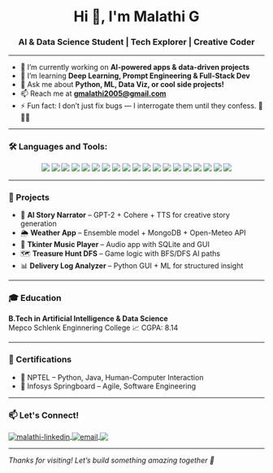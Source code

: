 <h1 align="center">Hi 👋, I'm Malathi G</h1>
<h3 align="center">AI & Data Science Student | Tech Explorer | Creative Coder</h3>

---

- 🔭 I’m currently working on **AI-powered apps & data-driven projects**
- 🌱 I’m learning **Deep Learning, Prompt Engineering & Full-Stack Dev**
- 💬 Ask me about **Python, ML, Data Viz, or cool side projects!**
- 📫 Reach me at **gmalathi2005@gmail.com**
- ⚡ Fun fact: I don’t just fix bugs — I interrogate them until they confess. 🐞🕵️‍♀️
  
---

### 🛠 Languages and Tools:

<p align="center">
  <img src="https://img.shields.io/badge/Python-3670A0?style=flat-square&logo=python&logoColor=ffdd54"/>
  <img src="https://img.shields.io/badge/C-00599C?style=flat-square&logo=c&logoColor=white"/>
  <img src="https://img.shields.io/badge/C++-00599C?style=flat-square&logo=c%2B%2B&logoColor=white"/>
  <img src="https://img.shields.io/badge/Java-ED8B00?style=flat-square&logo=java&logoColor=white"/>
  <img src="https://img.shields.io/badge/JavaScript-F7DF1E?style=flat-square&logo=javascript&logoColor=black"/>
  <img src="https://img.shields.io/badge/HTML5-E34F26?style=flat-square&logo=html5&logoColor=white"/>
  <img src="https://img.shields.io/badge/CSS3-1572B6?style=flat-square&logo=css3&logoColor=white"/>
  <img src="https://img.shields.io/badge/MySQL-005C84?style=flat-square&logo=mysql&logoColor=white"/>
  <img src="https://img.shields.io/badge/PostgreSQL-336791?style=flat-square&logo=postgresql&logoColor=white"/>
  <img src="https://img.shields.io/badge/MongoDB-4EA94B?style=flat-square&logo=mongodb&logoColor=white"/>
  <img src="https://img.shields.io/badge/AWS-232F3E?style=flat-square&logo=amazon-aws&logoColor=white"/>
  <img src="https://img.shields.io/badge/TensorFlow-FF6F00?style=flat-square&logo=tensorflow&logoColor=white"/>
  <img src="https://img.shields.io/badge/Scikit--Learn-F7931E?style=flat-square&logo=scikit-learn&logoColor=white"/>
  <img src="https://img.shields.io/badge/Matplotlib-11557C?style=flat-square&logo=matplotlib&logoColor=white"/>
  <img src="https://img.shields.io/badge/Node.js-339933?style=flat-square&logo=node.js&logoColor=white"/>
  <img src="https://img.shields.io/badge/React-61DAFB?style=flat-square&logo=react&logoColor=black"/>
  <img src="https://img.shields.io/badge/Express.js-000000?style=flat-square&logo=express&logoColor=white"/>
  <img src="https://img.shields.io/badge/Flutter-02569B?style=flat-square&logo=flutter&logoColor=white"/>
  <img src="https://img.shields.io/badge/Figma-F24E1E?style=flat-square&logo=figma&logoColor=white"/>
</p>

---

### 🚀 Projects

- 🧠 **AI Story Narrator** – GPT-2 + Cohere + TTS for creative story generation  
- 🌦️ **Weather App** – Ensemble model + MongoDB + Open-Meteo API  
- 🎵 **Tkinter Music Player** – Audio app with SQLite and GUI  
- 🗺️ **Treasure Hunt DFS** – Game logic with BFS/DFS AI paths  
- 📊 **Delivery Log Analyzer** – Python GUI + ML for structured insight

---

### 🎓 Education

**B.Tech in Artificial Intelligence & Data Science**  
 Mepco Schlenk Enginnering College
📈 CGPA: 8.14

---

### 📜 Certifications

- 🧠 NPTEL – Python, Java, Human-Computer Interaction  
- 💼 Infosys Springboard – Agile, Software Engineering  

---

### 📫 Let's Connect!

<p align="left">
  <a href="https://www.linkedin.com/in/malathi-gokila13" target="blank">
    <img align="center" src="https://img.shields.io/badge/LinkedIn-blue?style=flat-square&logo=linkedin&logoColor=white" alt="malathi-linkedin"/>
  </a>
  <a href="mailto:gmalathy2005_bai26@mepcoeng.ac.in">
    <img align="center" src="https://img.shields.io/badge/Gmail-D14836?style=flat-square&logo=gmail&logoColor=white" alt="email"/>
  </a>
  <a href="https://github.com/Malathi-gokila" target="_blank">
    <img align="center" src="https://img.shields.io/badge/GitHub-100000?style=flat-square&logo=github&logoColor=white"/>
  </a>
</p>

---

*Thanks for visiting! Let’s build something amazing together 🚀*
